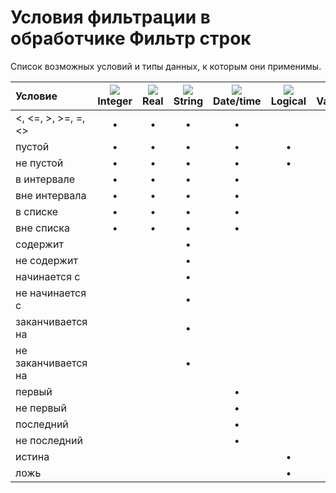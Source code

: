 # Условия фильтрации в обработчике Фильтр строк

Список возможных условий и типы данных, к которым они применимы.

| Условие | ![](../../../images/icons/data-types/integer_default.svg) Integer | ![](../../../images/icons/data-types/float_default.svg) Real | ![](../../../images/icons/data-types/string_default.svg) String | ![](../../../images/icons/data-types/datetime_default.svg) Date/time | ![](../../../images/icons/data-types/boolean_default.svg) Logical | ![](../../../images/icons/data-types/variant_default.svg) Variant |
| :------ | :---: | :----------: | :-------: | :--------: | :--------: | :--------: |
| <, <=, >, >=, =, <> | • | • | • | • | | • |
| пустой | • | • | • | • | • | • |
| не пустой | • | • | • | • | • | • |
| в интервале | • | • | • | • | | • |
| вне интервала | • | • | • | • | | • |
| в списке | • | • | • | • | | • |
| вне списка | • | • | • | • | | • |
| содержит | | | • | | | • |
| не содержит | | | • | | | • |
| начинается с | | | • | | | • |
| не начинается с | | | • | | | • |
| заканчивается на | | | • | | | • |
| не заканчивается на | | | • | | | • |
| первый | | | | • | | • |
| не первый | | | | • | | • |
| последний | | | | • | | • |
| не последний | | | | • | | • |
| истина | | | | | • | • |
| ложь | | | | | • | • |
